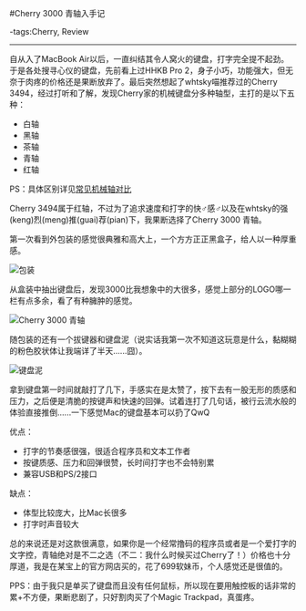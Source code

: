 #Cherry 3000 青轴入手记

-tags:Cherry, Review

----

自从入了MacBook Air以后，一直纠结其令人窝火的键盘，打字完全提不起劲。于是各处搜寻心仪的键盘，先前看上过HHKB Pro 2，身子小巧，功能强大，但无奈于肉疼的价格还是果断放弃了。最后突然想起了whtsky喵推荐过的Cherry 3494，经过打听和了解，发现Cherry家的机械键盘分多种轴型，主打的是以下五种：

* 白轴
* 黑轴
* 茶轴
* 青轴
* 红轴

PS：具体区别详见[常见机械轴对比](http://www.pcpop.com/doc/0/735/735259_all.shtml)

Cherry 3494属于红轴，不过为了追求速度和打字的快♂感♂以及在whtsky的强(keng)烈(meng)推(guai)荐(pian)下，我果断选择了Cherry 3000 青轴。

第一次看到外包装的感觉很典雅和高大上，一个方方正正黑盒子，给人以一种厚重感。

![包装](http://distilleryimage4.ak.instagram.com/04e724aeb0ba11e39bef121308ba3728_8.jpg)

从盒装中抽出键盘后，发现3000比我想象中的大很多，感觉上部分的LOGO哪一栏有点多余，看了有种臃肿的感觉。

![Cherry 3000 青轴](http://distilleryimage1.ak.instagram.com/7399a5b6b0ba11e3aa7112affcff9389_8.jpg)

随包装的还有一个拔键器和键盘泥（说实话我第一次不知道这玩意是什么，黏糊糊的粉色胶状体让我端详了半天......囧）。

![键盘泥](http://distilleryimage9.ak.instagram.com/35a424c0b0ba11e3aea30a57faba6a61_8.jpg)

拿到键盘第一时间就敲打了几下，手感实在是太赞了，按下去有一股无形的质感和压力，之后便是清脆的按键声和快速的回弹。试着连打了几句话，被行云流水般的体验直接推倒......一下感觉Mac的键盘基本可以扔了QwQ

优点：

* 打字的节奏感很强，很适合程序员和文本工作者
* 按键质感、压力和回弹很赞，长时间打字也不会特别累
* 兼容USB和PS/2接口

缺点：

* 体型比较庞大，比Mac长很多
* 打字时声音较大

总的来说还是对这款很满意，如果你是一个经常撸码的程序员或者是一个爱打字的文字控，青轴绝对是不二之选（不二：我什么时候买过Cherry了！）价格也十分厚道，我是在某宝上的官方网店买的，花了699软妹币，个人感觉还是很值的。

PPS：由于我只是单买了键盘而且没有任何鼠标，所以现在要用触控板的话非常的累+不方便，果断悲剧了，只好割肉买了个Magic Trackpad，真蛋疼。
